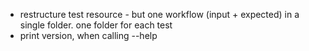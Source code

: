 - restructure test resource - but one workflow (input + expected) in a single folder. one folder for each test
- print version, when calling --help